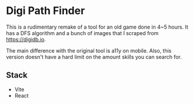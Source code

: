 # Digi Path Finder

This is a rudimentary remake of a tool for an old game done in 4~5 hours.
It has a DFS algorithm and a bunch of images that I scraped from https://digidb.io.

The main difference with the original tool is a11y on mobile. Also, this version doesn't have a hard limit on the amount skills you can search for.

## Stack

- Vite
- React
